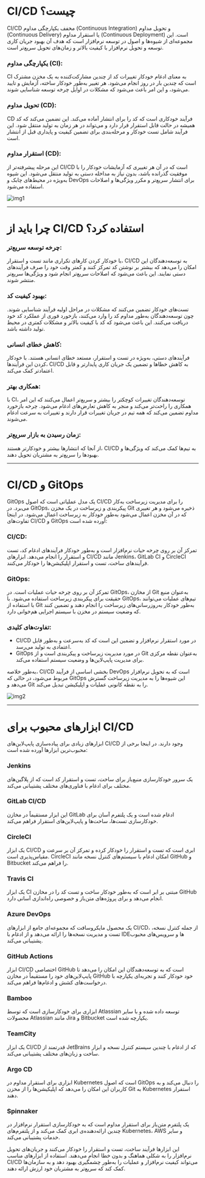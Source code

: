 # CI/CD چیست؟
CI/CD مخفف یکپارچگی مداوم (Continuous Integration) و تحویل مداوم (Continuous Delivery) یا استقرار مداوم (Continuous Deployment) است. این مجموعه‌ای از شیوه‌ها و اصول در توسعه نرم‌افزار است که هدف آن بهبود جریان کاری توسعه و تحویل نرم‌افزار با کیفیت بالاتر و زمان‌های تحویل سریع‌تر است.

### یکپارچگی مداوم (CI):
CI به معنای ادغام خودکار تغییرات کد از چندین مشارکت‌کننده به یک مخزن مشترک است که چندین بار در روز انجام می‌شود. هر تغییر به‌طور خودکار ساخته، آزمایش و تایید می‌شود، و این امر باعث می‌شود که مشکلات در اوایل چرخه توسعه شناسایی شوند.

### تحویل مداوم (CD):
CD فرآیند خودکاری است که کد را برای انتشار آماده می‌کند. این تضمین می‌کند که کد همیشه در حالت قابل استقرار قرار دارد و می‌تواند در هر زمان به تولید منتقل شود. این فرآیند شامل تست خودکار و مرحله‌بندی برای تضمین کیفیت و پایداری قبل از انتشار است.

### استقرار مداوم (CD):
این مرحله پیشرفته‌تر از CI/CD است که در آن هر تغییری که آزمایشات خودکار را با موفقیت گذرانده باشد، بدون نیاز به مداخله دستی به تولید منتقل می‌شود. این شیوه به‌ویژه در محیط‌های چابک و DevOps برای انتشار سریع‌تر و مکرر ویژگی‌ها و اصلاحات استفاده می‌شود.

[img1]: cicd.webp (CI/CD)
![img1]

----

# چرا باید از CI/CD استفاده کرد؟

### چرخه توسعه سریع‌تر:
با خودکار کردن کارهای تکراری مانند تست و استقرار، CI/CD به توسعه‌دهندگان این امکان را می‌دهد که بیشتر بر نوشتن کد تمرکز کنند و کمتر وقت خود را صرف فرآیندهای دستی نمایند. این باعث می‌شود که اصلاحات سریع‌تر انجام شود و ویژگی‌ها سریع‌تر منتشر شوند.

### بهبود کیفیت کد:
تست‌های خودکار تضمین می‌کنند که مشکلات در مراحل اولیه فرآیند شناسایی شوند. چون توسعه‌دهندگان به‌طور مداوم کد را وارد می‌کنند، بازخورد فوری از عملکرد کد خود دریافت می‌کنند. این باعث می‌شود که کد با کیفیت بالاتر و مشکلات کمتری در محیط تولید داشته باشد.

### کاهش خطای انسانی:
فرآیندهای دستی، به‌ویژه در تست و استقرار، مستعد خطای انسانی هستند. با خودکار کردن این فرآیندها، CI/CD به کاهش خطاها و تضمین یک جریان کاری پایدارتر و قابل اعتمادتر کمک می‌کند.

### همکاری بهتر:
با CI، توسعه‌دهندگان تغییرات کوچکتر را بیشتر و سریع‌تر اعمال می‌کنند که این امر همکاری را راحت‌تر می‌کند و منجر به کاهش تعارض‌های ادغام می‌شود. چرخه بازخورد مداوم تضمین می‌کند که همه تیم در جریان تغییرات قرار دارند و تغییرات به سرعت ادغام می‌شوند.

### زمان رسیدن به بازار سریع‌تر:
از آنجا که انتشارها بیشتر و خودکارتر هستند، CI/CD به تیم‌ها کمک می‌کند که ویژگی‌ها و بهبودها را سریع‌تر به مشتریان تحویل دهند.

----

# CI/CD و GitOps
GitOps یک مدل عملیاتی است که اصول CI/CD را برای مدیریت زیرساخت به‌کار می‌برد. در GitOps، پیکربندی و زیرساخت در یک مخزن Git ذخیره می‌شود و هر تغییری که در آن مخزن اعمال می‌شود به‌طور خودکار به زیرساخت اعمال می‌شود. در اینجا تفاوت‌های CI/CD و GitOps آورده شده است:

### CI/CD:
تمرکز آن بر روی چرخه حیات نرم‌افزار است و به‌طور خودکار فرآیندهای ادغام کد، تست و استقرار را انجام می‌دهد. ابزارهای CI/CD مانند Jenkins، GitLab CI و CircleCI فرآیندهای ساخت، تست و استقرار اپلیکیشن‌ها را خودکار می‌کنند.

### GitOps:
تمرکز آن بر روی چرخه حیات عملیات است. در GitOps، از مخازن Git به‌عنوان منبع حقیقت برای پیکربندی زیرساخت استفاده می‌شود. با GitOps، تیم‌های عملیات می‌توانند با استفاده از Git به‌طور خودکار به‌روزرسانی‌های زیرساخت را انجام دهند و تضمین کنند که وضعیت سیستم در مخزن با سیستم اجرایی هم‌خوانی دارد.

### تفاوت‌های کلیدی:
- CI/CD در مورد استقرار نرم‌افزار و تضمین این است که کد به‌سرعت و به‌طور قابل اعتمادی به تولید می‌رسد.
- GitOps در مورد مدیریت زیرساخت و پیکربندی است و از Git به‌عنوان نقطه مرکزی برای مدیریت پایپ‌لاین‌ها و وضعیت سیستم استفاده می‌کند.

به‌طور خلاصه، CI/CD بخشی اساسی از فرآیند DevOps است که به تحویل نرم‌افزار مربوط می‌شود، در حالی که GitOps این شیوه‌ها را به مدیریت زیرساخت گسترش می‌دهد و Git را به نقطه کانونی عملیات و اپلیکیشن تبدیل می‌کند.

[img2]: cicd-gitops.webp (CI/CD)
![img2]

----

# ابزارهای محبوب برای CI/CD
ابزارهای زیادی برای پیاده‌سازی پایپ‌لاین‌های CI/CD وجود دارند. در اینجا برخی از محبوب‌ترین ابزارها آورده شده است:

### Jenkins
یک سرور خودکارسازی منبع‌باز برای ساخت، تست و استقرار کد است که از پلاگین‌های مختلف برای ادغام با فناوری‌های مختلف پشتیبانی می‌کند.

### GitLab CI/CD
این ابزار مستقیماً در مخازن GitLab ادغام شده است و یک پلتفرم آسان برای خودکارسازی تست‌ها، ساخت‌ها و پایپ‌لاین‌های استقرار فراهم می‌کند.

### CircleCI
یک ابزار CI/CD ابری است که تست و استقرار را خودکار کرده و تمرکز آن بر سرعت و مقیاس‌پذیری است. CircleCI امکان ادغام با سیستم‌های کنترل نسخه مانند GitHub و Bitbucket را فراهم می‌کند.

### Travis CI
یک ابزار CI مبتنی بر ابر است که به‌طور خودکار ساخت و تست کد را در مخازن GitHub انجام می‌دهد و برای پروژه‌های متن‌باز و خصوصی راه‌اندازی آسانی دارد.

### Azure DevOps
یک محصول مایکروسافت که مجموعه‌ای جامع از ابزارهای CI/CD، از جمله کنترل نسخه، تست و مدیریت نسخه‌ها را ارائه می‌دهد و از ادغام با IDEها و سرویس‌های محبوب پشتیبانی می‌کند.

### GitHub Actions
ابزار CI/CD اختصاصی GitHub است که به توسعه‌دهندگان این امکان را می‌دهد تا پایپ‌لاین‌های خود را مستقیماً در مخازن GitHub خود خودکار کنند و تجربه‌ای یکپارچه با درخواست‌های کشش و ادغام‌ها فراهم می‌کند.

### Bamboo
ابزاری برای خودکارسازی است که توسط Atlassian توسعه داده شده و با سایر محصولات Atlassian مانند Jira و Bitbucket یکپارچه شده است.

### TeamCity
یک ابزار CI/CD قدرتمند از JetBrains که از ادغام با چندین سیستم کنترل نسخه و ابزار ساخت و زبان‌های مختلف پشتیبانی می‌کند.

### Argo CD
ابزاری برای استقرار مداوم در Kubernetes است که اصول GitOps را دنبال می‌کند و به کاربران این امکان را می‌دهد که اپلیکیشن‌ها را از مخزن Git به Kubernetes استقرار دهند.

### Spinnaker
یک پلتفرم متن‌باز برای استقرار مداوم است که به خودکارسازی استقرار نرم‌افزار در چندین ارائه‌دهنده‌ی ابری کمک می‌کند و از پلتفرم‌های Kubernetes، AWS و سایر خدمات پشتیبانی می‌کند.

این ابزارها فرآیند ساخت، تست و استقرار را خودکار می‌کنند و جریان‌های تحویل نرم‌افزار را به شکلی هماهنگ و بدون خطا انجام می‌دهند. استفاده از ابزارهای مناسب CI/CD می‌تواند کیفیت نرم‌افزار و عملیات را به‌طور چشمگیری بهبود دهد و به سازمان‌ها کمک کند که سریع‌تر به مشتریان خود ارزش ارائه دهند.
